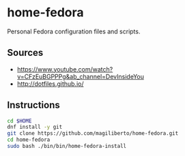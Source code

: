 # home-fedora
Personal Fedora configuration files and scripts.

## Sources
* https://www.youtube.com/watch?v=CFzEuBGPPPg&ab_channel=DevInsideYou
* http://dotfiles.github.io/

## Instructions
```bash
cd $HOME
dnf install -y git
git clone https://github.com/magiliberto/home-fedora.git
cd home-fedora
sudo bash ./bin/bin/home-fedora-install
```
